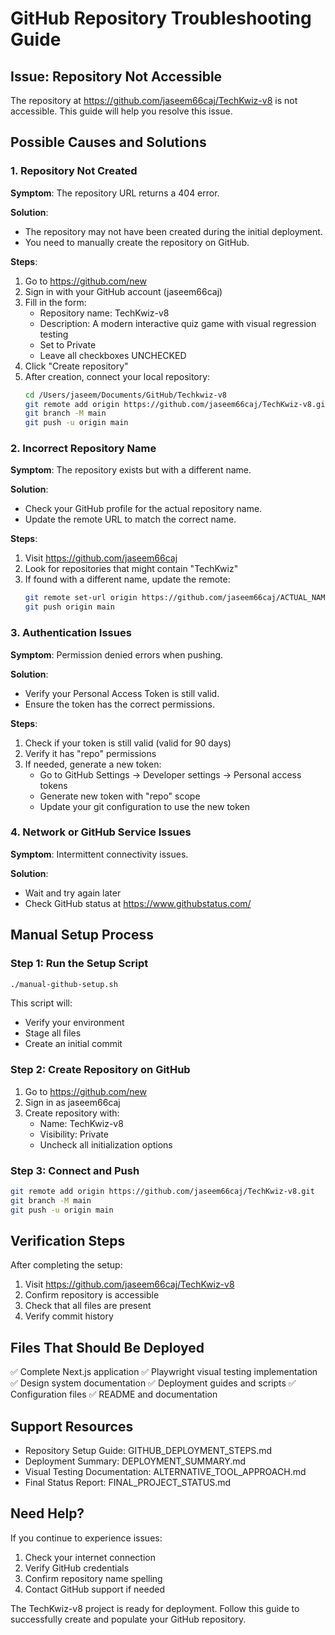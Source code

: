 # GitHub Repository Troubleshooting Guide

## Issue: Repository Not Accessible

The repository at https://github.com/jaseem66caj/TechKwiz-v8 is not accessible. This guide will help you resolve this issue.

## Possible Causes and Solutions

### 1. Repository Not Created

**Symptom**: The repository URL returns a 404 error.

**Solution**: 
- The repository may not have been created during the initial deployment.
- You need to manually create the repository on GitHub.

**Steps**:
1. Go to https://github.com/new
2. Sign in with your GitHub account (jaseem66caj)
3. Fill in the form:
   - Repository name: TechKwiz-v8
   - Description: A modern interactive quiz game with visual regression testing
   - Set to Private
   - Leave all checkboxes UNCHECKED
4. Click "Create repository"
5. After creation, connect your local repository:
   ```bash
   cd /Users/jaseem/Documents/GitHub/Techkwiz-v8
   git remote add origin https://github.com/jaseem66caj/TechKwiz-v8.git
   git branch -M main
   git push -u origin main
   ```

### 2. Incorrect Repository Name

**Symptom**: The repository exists but with a different name.

**Solution**:
- Check your GitHub profile for the actual repository name.
- Update the remote URL to match the correct name.

**Steps**:
1. Visit https://github.com/jaseem66caj
2. Look for repositories that might contain "TechKwiz"
3. If found with a different name, update the remote:
   ```bash
   git remote set-url origin https://github.com/jaseem66caj/ACTUAL_NAME.git
   git push origin main
   ```

### 3. Authentication Issues

**Symptom**: Permission denied errors when pushing.

**Solution**:
- Verify your Personal Access Token is still valid.
- Ensure the token has the correct permissions.

**Steps**:
1. Check if your token is still valid (valid for 90 days)
2. Verify it has "repo" permissions
3. If needed, generate a new token:
   - Go to GitHub Settings → Developer settings → Personal access tokens
   - Generate new token with "repo" scope
   - Update your git configuration to use the new token

### 4. Network or GitHub Service Issues

**Symptom**: Intermittent connectivity issues.

**Solution**:
- Wait and try again later
- Check GitHub status at https://www.githubstatus.com/

## Manual Setup Process

### Step 1: Run the Setup Script
```bash
./manual-github-setup.sh
```

This script will:
- Verify your environment
- Stage all files
- Create an initial commit

### Step 2: Create Repository on GitHub
1. Go to https://github.com/new
2. Sign in as jaseem66caj
3. Create repository with:
   - Name: TechKwiz-v8
   - Visibility: Private
   - Uncheck all initialization options

### Step 3: Connect and Push
```bash
git remote add origin https://github.com/jaseem66caj/TechKwiz-v8.git
git branch -M main
git push -u origin main
```

## Verification Steps

After completing the setup:

1. Visit https://github.com/jaseem66caj/TechKwiz-v8
2. Confirm repository is accessible
3. Check that all files are present
4. Verify commit history

## Files That Should Be Deployed

✅ Complete Next.js application
✅ Playwright visual testing implementation
✅ Design system documentation
✅ Deployment guides and scripts
✅ Configuration files
✅ README and documentation

## Support Resources

- Repository Setup Guide: GITHUB_DEPLOYMENT_STEPS.md
- Deployment Summary: DEPLOYMENT_SUMMARY.md
- Visual Testing Documentation: ALTERNATIVE_TOOL_APPROACH.md
- Final Status Report: FINAL_PROJECT_STATUS.md

## Need Help?

If you continue to experience issues:

1. Check your internet connection
2. Verify GitHub credentials
3. Confirm repository name spelling
4. Contact GitHub support if needed

The TechKwiz-v8 project is ready for deployment. Follow this guide to successfully create and populate your GitHub repository.